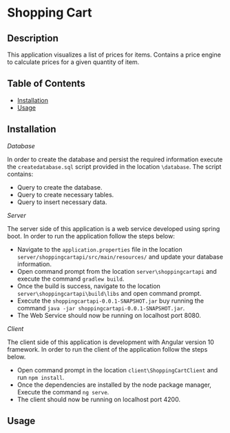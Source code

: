 # Shopping Cart

## Description 

This application visualizes a list of prices for items. Contains a price engine to calculate prices for a given quantity of item. 

## Table of Contents
* [Installation](#installation)
* [Usage](#usage)

## Installation

*Database*

In order to create the database and persist the required information execute the `createdatabase.sql` script provided in the location `\database`. The script contains:
* Query to create the database.
* Query to create necessary tables.
* Query to insert necessary data.

*Server*

The server side of this application is a web service developed using spring boot. In order to run the application follow the steps below:
* Navigate to the `application.properties` file in the location `server/shoppingcartapi/src/main/resources/` and update your database information.
* Open command prompt from the location `server\shoppingcartapi` and execute the command `gradlew build`.
* Once the build is success, navigate to the location `server\shoppingcartapi\build\libs` and open command prompt. 
* Execute the `shoppingcartapi-0.0.1-SNAPSHOT.jar` buy running the command `java -jar shoppingcartapi-0.0.1-SNAPSHOT.jar`.
* The Web Service should now be running on localhost port 8080.

*Client*

The client side of this application is development with Angular version 10 framework. In order to run the client of the application follow the steps below.
* Open command prompt in the location `client\ShoppingCartClient` and run `npm install`.
* Once the dependencies are installed by the node package manager, Execute the command `ng serve`.
* The client should now be running on localhost port 4200.

## Usage


 